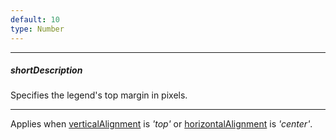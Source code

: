 ```yaml
---
default: 10
type: Number
---
```

---
##### shortDescription
Specifies the legend's top margin in pixels.

---
Applies when [verticalAlignment](/api-reference/20%20Data%20Visualization%20Widgets/dxVectorMap/1%20Configuration/legends/verticalAlignment.md '/Documentation/ApiReference/Data_Visualization_Widgets/dxVectorMap/Configuration/legends/#verticalAlignment') is *'top'* or [horizontalAlignment](/api-reference/20%20Data%20Visualization%20Widgets/dxVectorMap/1%20Configuration/legends/horizontalAlignment.md '/Documentation/ApiReference/Data_Visualization_Widgets/dxVectorMap/Configuration/legends/#horizontalAlignment') is *'center'*.